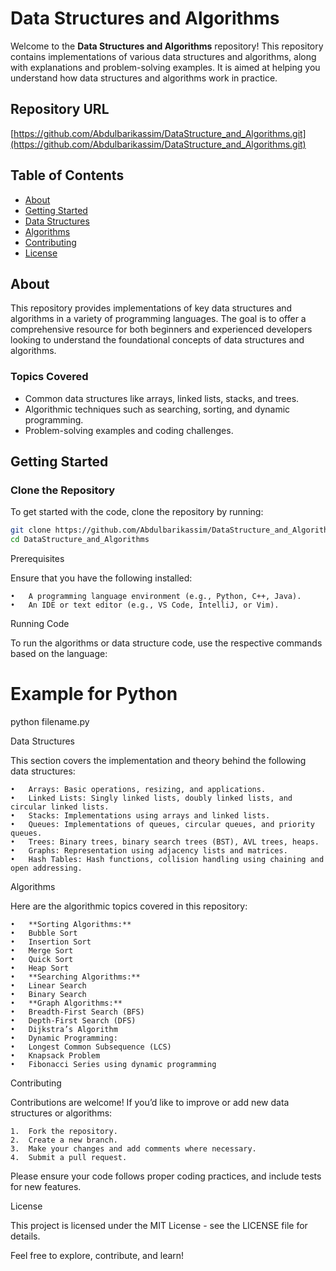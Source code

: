 

# Data Structures and Algorithms

Welcome to the **Data Structures and Algorithms** repository! This repository contains implementations of various data structures and algorithms, along with explanations and problem-solving examples. It is aimed at helping you understand how data structures and algorithms work in practice.

## Repository URL

[https://github.com/Abdulbarikassim/DataStructure_and_Algorithms.git](https://github.com/Abdulbarikassim/DataStructure_and_Algorithms.git)

## Table of Contents

- [About](#about)
- [Getting Started](#getting-started)
- [Data Structures](#data-structures)
- [Algorithms](#algorithms)
- [Contributing](#contributing)
- [License](#license)

## About

This repository provides implementations of key data structures and algorithms in a variety of programming languages. The goal is to offer a comprehensive resource for both beginners and experienced developers looking to understand the foundational concepts of data structures and algorithms.

### Topics Covered

- Common data structures like arrays, linked lists, stacks, and trees.
- Algorithmic techniques such as searching, sorting, and dynamic programming.
- Problem-solving examples and coding challenges.

## Getting Started

### Clone the Repository

To get started with the code, clone the repository by running:

```bash
git clone https://github.com/Abdulbarikassim/DataStructure_and_Algorithms.git
cd DataStructure_and_Algorithms
```

Prerequisites

Ensure that you have the following installed:

	•	A programming language environment (e.g., Python, C++, Java).
	•	An IDE or text editor (e.g., VS Code, IntelliJ, or Vim).

Running Code

To run the algorithms or data structure code, use the respective commands based on the language:

# Example for Python
python filename.py




Data Structures

This section covers the implementation and theory behind the following data structures:

	•	Arrays: Basic operations, resizing, and applications.
	•	Linked Lists: Singly linked lists, doubly linked lists, and circular linked lists.
	•	Stacks: Implementations using arrays and linked lists.
	•	Queues: Implementations of queues, circular queues, and priority queues.
	•	Trees: Binary trees, binary search trees (BST), AVL trees, heaps.
	•	Graphs: Representation using adjacency lists and matrices.
	•	Hash Tables: Hash functions, collision handling using chaining and open addressing.

Algorithms

Here are the algorithmic topics covered in this repository:

	•	**Sorting Algorithms:**
	•	Bubble Sort
	•	Insertion Sort
	•	Merge Sort
	•	Quick Sort
	•	Heap Sort
	•	**Searching Algorithms:**
	•	Linear Search
	•	Binary Search
	•	**Graph Algorithms:**
	•	Breadth-First Search (BFS)
	•	Depth-First Search (DFS)
	•	Dijkstra’s Algorithm
	•	Dynamic Programming:
	•	Longest Common Subsequence (LCS)
	•	Knapsack Problem
	•	Fibonacci Series using dynamic programming

Contributing

Contributions are welcome! If you’d like to improve or add new data structures or algorithms:

	1.	Fork the repository.
	2.	Create a new branch.
	3.	Make your changes and add comments where necessary.
	4.	Submit a pull request.

Please ensure your code follows proper coding practices, and include tests for new features.

License

This project is licensed under the MIT License - see the LICENSE file for details.

Feel free to explore, contribute, and learn!




